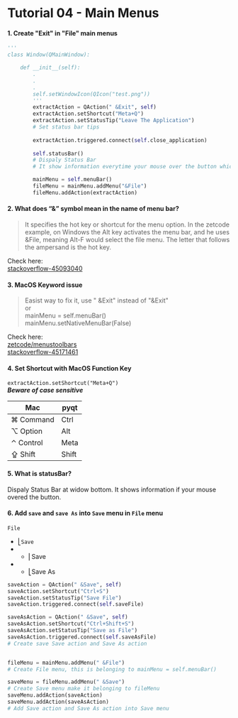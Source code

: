 # Tutorial 04 - Main Menus

#### 1. Create "Exit" in "File" main menus
```python
'''
class Window(QMainWindow):

    def __init__(self):
        .
        .
        .
        self.setWindowIcon(QIcon("test.png"))
        '''
        extractAction = QAction(" &Exit", self)
        extractAction.setShortcut("Meta+Q")
        extractAction.setStatusTip("Leave The Application")
        # Set status bar tips
        
        extractAction.triggered.connect(self.close_application)
        
        self.statusBar() 
        # Dispaly Status Bar
        # It show information everytime your mouse over the button which you "setStatusTip"

        mainMenu = self.menuBar()
        fileMenu = mainMenu.addMenu("&File")
        fileMenu.addAction(extractAction)
```

#### 2. What does “&” symbol mean in the name of menu bar?  
>It specifies the hot key or shortcut for the menu option.
In the zetcode example, on Windows the Alt key activates the menu bar,
and he uses &File, meaning Alt-F would select the file menu.
The letter that follows the ampersand is the hot key.

Check here:  
[stackoverflow-45093040](https://stackoverflow.com/a/45093040)  

#### 3. MacOS Keyword issue  
>Easist way to fix it, use " &Exit" instead of "&Exit"  
or  
mainMenu = self.menuBar()  
mainMenu.setNativeMenuBar(False)  

Check here:  
[zetcode/menustoolbars](http://zetcode.com/gui/pyqt5/menustoolbars)  
[stackoverflow-45171461](https://stackoverflow.com/a/45171461)  

#### 4. Set Shortcut with MacOS Function Key  

`extractAction.setShortcut("Meta+Q")`  
__*Beware of case sensitive*__  

|    Mac    |  pyqt |
|-----------|-------|
| ⌘ Command | Ctrl  |
| ⌥ Option  | Alt   |
| ⌃ Control | Meta  |
| ⇪ Shift   | Shift |

#### 5. What is statusBar?  
Dispaly Status Bar at widow bottom. It shows information if your mouse overed the button.


#### 6. Add `save` and `save As` into `Save` menu in `File` menu
`File`  
- ⎣`Save`  
- - ⎜Save  
- - ⎣Save As  


```python
saveAction = QAction(" &Save", self)
saveAction.setShortcut("Ctrl+S")
saveAction.setStatusTip("Save File")
saveAction.triggered.connect(self.saveFile)

saveAsAction = QAction(" &Save", self)
saveAsAction.setShortcut("Ctrl+Shift+S")
saveAsAction.setStatusTip("Save as File")
saveAsAction.triggered.connect(self.saveAsFile)
# Create save Save action and Save As action


fileMenu = mainMenu.addMenu(" &File")
# Create File menu, this is belonging to mainMenu = self.menuBar()

saveMenu = fileMenu.addMenu(" &Save")
# Create Save menu make it belonging to fileMenu
saveMenu.addAction(saveAction)
saveMenu.addAction(saveAsAction)
# Add Save action and Save As action into Save menu
```
